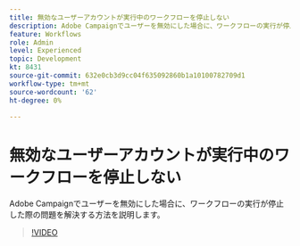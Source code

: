 ```yaml
---
title: 無効なユーザーアカウントが実行中のワークフローを停止しない
description: Adobe Campaignでユーザーを無効にした場合に、ワークフローの実行が停止した際の問題を解決する方法を説明します。
feature: Workflows
role: Admin
level: Experienced
topic: Development
kt: 8431
source-git-commit: 632e0cb3d9cc04f635092860b1a10100782709d1
workflow-type: tm+mt
source-wordcount: '62'
ht-degree: 0%

---
```



# 無効なユーザーアカウントが実行中のワークフローを停止しない

Adobe Campaignでユーザーを無効にした場合に、ワークフローの実行が停止した際の問題を解決する方法を説明します。

>[!VIDEO](https://video.tv.adobe.com/v/335988?quality=12)
